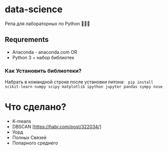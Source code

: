 # data-science
Репа для лабораторных по Python 🙅👮🙅
## Requrements
* Anaconda  - anaconda.com 
OR
* Python 3 + набор библиотек
### Как Установить библиотеки?
Набрать в командной строке после установки питона:
` pip install scikit-learn numpy scipy matplotlib ipython jupyter pandas sympy nose`

# Что сделано?
- K-means
- DBSCAN [https://habr.com/post/322034/]
- Уорд
- Полных Связей
- Попарного среднего



